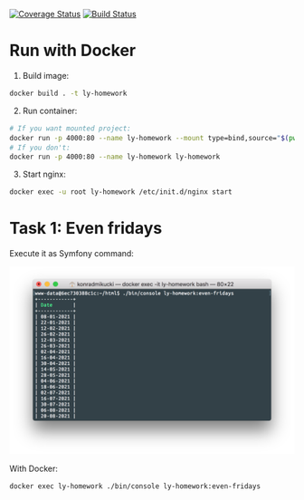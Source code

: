 [![Coverage Status](https://coveralls.io/repos/github/komik966/ly-homework/badge.svg?branch=master)](https://coveralls.io/github/komik966/ly-homework?branch=master)
[![Build Status](https://travis-ci.org/komik966/ly-homework.svg?branch=master)](https://travis-ci.org/komik966/ly-homework)

Run with Docker
===============
1. Build image:
```bash
docker build . -t ly-homework
```

2. Run container:
```bash
# If you want mounted project:
docker run -p 4000:80 --name ly-homework --mount type=bind,source="$(pwd)",destination=/var/www/html ly-homework
# If you don't:
docker run -p 4000:80 --name ly-homework ly-homework
```

3. Start nginx:
```bash
docker exec -u root ly-homework /etc/init.d/nginx start
```

Task 1: Even fridays
====================
Execute it as Symfony command:

![Image](./docs/even-fridays.png)

With Docker:
```bash
docker exec ly-homework ./bin/console ly-homework:even-fridays
```